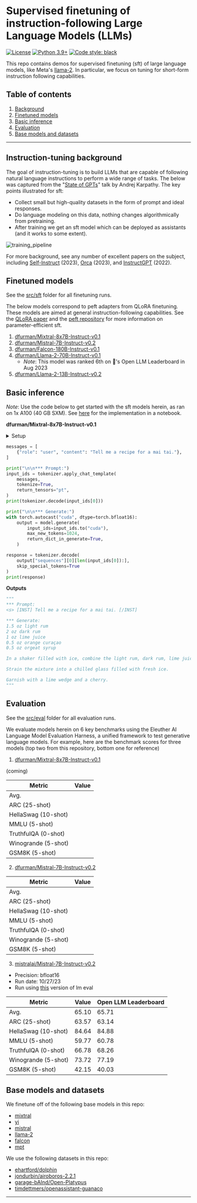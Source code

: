 # Supervised finetuning of instruction-following Large Language Models (LLMs)

[![License](https://img.shields.io/badge/License-Apache_2.0-green.svg)](https://github.com/daniel-furman/Polyglot-or-Not/blob/main/LICENSE) 
[![Python 3.9+](https://img.shields.io/badge/python-3.9+-blue.svg)](https://www.python.org/downloads/release/python-390/) 
[![Code style: black](https://img.shields.io/badge/code%20style-black-000000.svg)](https://github.com/psf/black) 

This repo contains demos for supervised finetuning (sft) of large language models, like Meta's [llama-2](https://huggingface.co/meta-llama/Llama-2-7b-hf). In particular, we focus on tuning for short-form instruction following capabilities.

## Table of contents

1. [Background](https://github.com/daniel-furman/sft-demos/#instruction-tuning-background)
2. [Finetuned models](https://github.com/daniel-furman/sft-demos#finetuned-models)
3. [Basic inference](https://github.com/daniel-furman/sft-demos#basic-inference)
4. [Evaluation](https://github.com/daniel-furman/sft-demos#evaluation)
5. [Base models and datasets](https://github.com/daniel-furman/sft-demos#base-models-and-datasets)

---

## Instruction-tuning background

The goal of instruction-tuning is to build LLMs that are capable of following natural language instructions to perform a wide range of tasks. The below was captured from the "[State of GPTs](https://www.youtube.com/watch?v=bZQun8Y4L2A)" talk by Andrej Karpathy. The key points illustrated for sft:

* Collect small but high-quality datasets in the form of prompt and ideal responses. 
* Do language modeling on this data, nothing changes algorithmically from pretraining. 
* After training we get an sft model which can be deployed as assistants (and it works to some extent).

![training_pipeline](https://raw.githubusercontent.com/daniel-furman/sft-demos/main/assets/assistant_training_pipeline.png)

For more background, see any number of excellent papers on the subject, including [Self-Instruct](https://arxiv.org/pdf/2212.10560.pdf) (2023), [Orca](https://arxiv.org/pdf/2306.02707.pdf) (2023), and [InstructGPT](https://arxiv.org/pdf/2203.02155.pdf) (2022). 

## Finetuned models

See the [src/sft](https://github.com/daniel-furman/sft-demos/tree/main/src/sft) folder for all finetuning runs. 

The below models correspond to peft adapters from QLoRA finetuning. These models are aimed at general instruction-following capabilities. See the [QLoRA paper](https://arxiv.org/pdf/2305.14314.pdf) and the [peft repository](https://github.com/huggingface/peft) for more information on parameter-efficient sft.

1. [dfurman/Mixtral-8x7B-Instruct-v0.1](https://huggingface.co/dfurman/Mixtral-8x7B-Instruct-v0.1) 
2. [dfurman/Mistral-7B-Instruct-v0.2](https://huggingface.co/dfurman/Mistral-7B-Instruct-v0.2) 
3. [dfurman/Falcon-180B-Instruct-v0.1](https://huggingface.co/dfurman/Falcon-180B-Instruct-v0.1) 
4. [dfurman/Llama-2-70B-Instruct-v0.1](https://huggingface.co/dfurman/Llama-2-70B-Instruct-v0.1)
    *  *Note*: This model was ranked 6th on 🤗's Open LLM Leaderboard in Aug 2023
5. [dfurman/Llama-2-13B-Instruct-v0.2](https://huggingface.co/dfurman/Llama-2-13B-Instruct-v0.2)

## Basic inference

*Note*: Use the code below to get started with the sft models herein, as ran on 1x A100 (40 GB SXM). See [here](https://github.com/daniel-furman/sft-demos/blob/main/src/sft/mixtral/basic_usage_Mixtral_8x7B_Instruct_v0_1_peft.ipynb) for the implementation in a notebook.

**dfurman/Mixtral-8x7B-Instruct-v0.1**

<details>

<summary>Setup</summary>

```python
!pip install -q -U transformers peft torch accelerate einops sentencepiece bitsandbytes
```

```python
import torch
from peft import PeftModel, PeftConfig
from transformers import (
    AutoModelForCausalLM,
    AutoTokenizer,
    BitsAndBytesConfig,
)
```

```python
peft_model_id = "dfurman/Mixtral-8x7B-Instruct-v0.1"
config = PeftConfig.from_pretrained(peft_model_id)

tokenizer = AutoTokenizer.from_pretrained(
    peft_model_id,
    use_fast=True,
    trust_remote_code=True,
)

bnb_config = BitsAndBytesConfig(
    load_in_4bit=True,
    bnb_4bit_quant_type="nf4",
    bnb_4bit_compute_dtype=torch.bfloat16,
)

model = AutoModelForCausalLM.from_pretrained(
    config.base_model_name_or_path,
    quantization_config=bnb_config,
    torch_dtype=torch.bfloat16,
    device_map="auto",
    trust_remote_code=True,
)

model = PeftModel.from_pretrained(
    model, 
    peft_model_id
)
```

</details>


```python
messages = [
    {"role": "user", "content": "Tell me a recipe for a mai tai."},
]

print("\n\n*** Prompt:")
input_ids = tokenizer.apply_chat_template(
    messages,
    tokenize=True,
    return_tensors="pt",
)
print(tokenizer.decode(input_ids[0]))

print("\n\n*** Generate:")
with torch.autocast("cuda", dtype=torch.bfloat16):
    output = model.generate(
        input_ids=input_ids.to("cuda"),
        max_new_tokens=1024,
        return_dict_in_generate=True,
    )

response = tokenizer.decode(
    output["sequences"][0][len(input_ids[0]):], 
    skip_special_tokens=True
)
print(response)
```

**Outputs**

```python
"""
*** Prompt:
<s> [INST] Tell me a recipe for a mai tai. [/INST] 

*** Generate:
1.5 oz light rum
2 oz dark rum
1 oz lime juice
0.5 oz orange curaçao
0.5 oz orgeat syrup

In a shaker filled with ice, combine the light rum, dark rum, lime juice, orange curaçao, and orgeat syrup. Shake well.

Strain the mixture into a chilled glass filled with fresh ice.

Garnish with a lime wedge and a cherry.
"""
```

## Evaluation

See the [src/eval](https://github.com/daniel-furman/sft-demos/tree/main/src/eval) folder for all evaluation runs. 

We evaluate models herein on 6 key benchmarks using the Eleuther AI Language Model Evaluation Harness, a unified framework to test generative language models. For example, here are the benchmark scores for three models (top two from this repository, bottom one for reference)

1. [dfurman/Mixtral-8x7B-Instruct-v0.1](https://huggingface.co/dfurman/Mixtral-8x7B-Instruct-v0.1) 

(coming)

| Metric                | Value                     |
|-----------------------|---------------------------|
| Avg.                  |    |
| ARC (25-shot)         |           |
| HellaSwag (10-shot)   |     |
| MMLU (5-shot)         |          |
| TruthfulQA (0-shot)   |   |
| Winogrande (5-shot)   |    |
| GSM8K (5-shot)        |         |

2. [dfurman/Mistral-7B-Instruct-v0.2](https://huggingface.co/dfurman/Mistral-7B-Instruct-v0.2) 

| Metric                | Value                     |
|-----------------------|---------------------------|
| Avg.                  |    |
| ARC (25-shot)         |           |
| HellaSwag (10-shot)   |     |
| MMLU (5-shot)         |          |
| TruthfulQA (0-shot)   |   |
| Winogrande (5-shot)   |    |
| GSM8K (5-shot)        |         |

3. [mistralai/Mistral-7B-Instruct-v0.2](https://huggingface.co/mistralai/Mistral-7B-Instruct-v0.2) 

* Precision: bfloat16
* Run date: 10/27/23
* Run using [this](https://github.com/EleutherAI/lm-evaluation-harness/tree/6a1c19ed7406184da887c78fa755e647ce6febcf) version of lm eval

| Metric                | Value                     | Open LLM Leaderboard      |
|-----------------------|---------------------------|---------------------------|
| Avg.                  | 65.10                     | 65.71
| ARC (25-shot)         | 63.57                     | 63.14
| HellaSwag (10-shot)   | 84.64                     | 84.88
| MMLU (5-shot)         | 59.77                     | 60.78
| TruthfulQA (0-shot)   | 66.78                     | 68.26
| Winogrande (5-shot)   | 73.72                     | 77.19
| GSM8K (5-shot)        | 42.15                     | 40.03


## Base models and datasets

We finetune off of the following base models in this repo:

* [mixtral](https://huggingface.co/mistralai/Mixtral-8x7B-v0.1)
* [yi](https://huggingface.co/01-ai)
* [mistral](https://huggingface.co/mistralai/Mistral-7B-v0.1)
* [llama-2](https://huggingface.co/meta-llama/Llama-2-70b-hf)
* [falcon](https://huggingface.co/tiiuae/falcon-180B)
* [mpt](https://huggingface.co/mosaicml/mpt-7b)

We use the following datasets in this repo:

* [ehartford/dolphin](https://huggingface.co/datasets/ehartford/dolphin)
* [jondurbin/airoboros-2.2.1](https://huggingface.co/datasets/jondurbin/airoboros-2.2.1)
* [garage-bAInd/Open-Platypus](https://huggingface.co/datasets/garage-bAInd/Open-Platypus)
* [timdettmers/openassistant-guanaco](https://huggingface.co/datasets/timdettmers/openassistant-guanaco)

---
